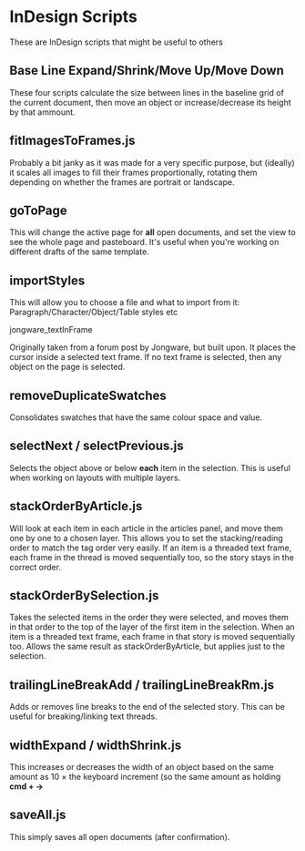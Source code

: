 # InDesign Scripts

These are InDesign scripts that might be useful to others

## Base Line Expand/Shrink/Move Up/Move Down

These four scripts calculate the size between lines in the baseline grid of the current document, then move an object or increase/decrease its height by that ammount.

## fitImagesToFrames.js

Probably a bit janky as it was made for a very specific purpose, but (ideally) it scales all images to fill their frames proportionally, rotating them depending on whether the frames are portrait or landscape.

## goToPage

This will change the active page for **all** open documents, and set the view to see the whole page and pasteboard. It's useful when you're working on different drafts of the same template.

## importStyles

This will allow you to choose a file and what to import from it: Paragraph/Character/Object/Table styles etc

jongware_textInFrame

Originally taken from a forum post by Jongware, but built upon. It places the cursor inside a selected text frame. If no text frame is selected, then any object on the page is selected.

## removeDuplicateSwatches

Consolidates swatches that have the same colour space and value.

## selectNext / selectPrevious.js

Selects the object above or below **each** item in the selection. This is useful when working on layouts with multiple layers.

## stackOrderByArticle.js

Will look at each item in each article in the articles panel, and move them one by one to a chosen layer. This allows you to set the stacking/reading order to match the tag order very easily. If an item is a threaded text frame, each frame in the thread is moved sequentially too, so the story stays in the correct order.

## stackOrderBySelection.js

Takes the selected items in the order they were selected, and moves them in that order to the top of the layer of the first item in the selection. When an item is a threaded text frame, each frame in that story is moved sequentially too. Allows the same result as stackOrderByArticle, but applies just to the selection.

## trailingLineBreakAdd / trailingLineBreakRm.js

Adds or removes line breaks to the end of the selected story. This can be useful for breaking/linking text threads.

## widthExpand /  widthShrink.js

This increases or decreases the width of an object based on the same amount as 10 × the keyboard increment (so the same amount as holding **cmd + →**

## saveAll.js

This simply saves all open documents (after confirmation).
